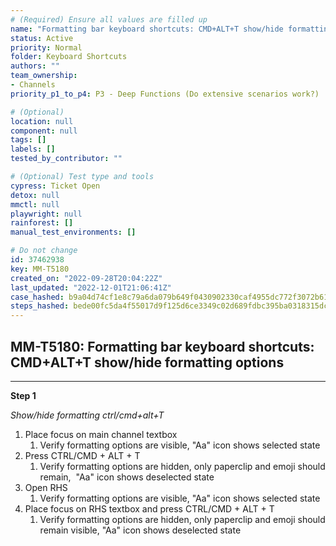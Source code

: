 ```yaml
---
# (Required) Ensure all values are filled up
name: "Formatting bar keyboard shortcuts: CMD+ALT+T show/hide formatting options"
status: Active
priority: Normal
folder: Keyboard Shortcuts
authors: ""
team_ownership:
- Channels
priority_p1_to_p4: P3 - Deep Functions (Do extensive scenarios work?)

# (Optional)
location: null
component: null
tags: []
labels: []
tested_by_contributor: ""

# (Optional) Test type and tools
cypress: Ticket Open
detox: null
mmctl: null
playwright: null
rainforest: []
manual_test_environments: []

# Do not change
id: 37462938
key: MM-T5180
created_on: "2022-09-28T20:04:22Z"
last_updated: "2022-12-01T21:06:41Z"
case_hashed: b9a04d74cf1e8c79a6da079b649f0430902330caf4955dc772f3072b61491d10acf2ce6fb9e6e32063e57af905135acf
steps_hashed: bede00fc5da4f55017d9f125d6ce3349c02d689fdbc395ba0318315dc1889d8fc302b5e65d628aa0f0f9b3c36bb86483
---
```


<!-- (Auto-generated) Based on frontmatter's "key" and "name" -->

## MM-T5180: Formatting bar keyboard shortcuts: CMD+ALT+T show/hide formatting options

---

**Step 1**

_Show/hide formatting ctrl/cmd+alt+T_

1. Place focus on main channel textbox
   1. Verify formatting options are visible, "Aa" icon shows selected state
2. Press CTRL/CMD + ALT + T
   1. Verify formatting options are hidden, only paperclip and emoji should remain,  "Aa" icon shows deselected state
3. Open RHS
   1. Verify formatting options are visible, "Aa" icon shows selected state
4. Place focus on RHS textbox and press CTRL/CMD + ALT + T
   1. Verify formatting options are hidden, only paperclip and emoji should remain visible, "Aa" icon shows deselected state
